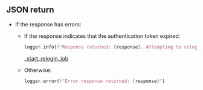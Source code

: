 ## JSON return

* If the response has errors:
    * If the response indicates that the authentication token expired:
        ```python
        logger.info(f"Response returned: {response}. Attempting to relogin")
        ```

        [_start_relogin_job](_start_relogin_job.md)

    * Otherwise:
      ```python
      logger.error(f"Error response returned: {response}")
      ```